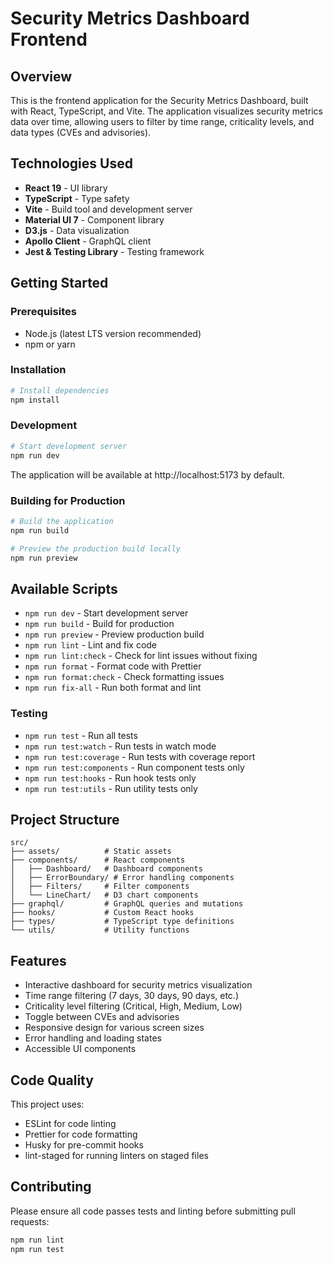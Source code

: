 # Security Metrics Dashboard Frontend

## Overview

This is the frontend application for the Security Metrics Dashboard, built with React, TypeScript, and Vite. The application visualizes security metrics data over time, allowing users to filter by time range, criticality levels, and data types (CVEs and advisories).

## Technologies Used

- **React 19** - UI library
- **TypeScript** - Type safety
- **Vite** - Build tool and development server
- **Material UI 7** - Component library
- **D3.js** - Data visualization
- **Apollo Client** - GraphQL client
- **Jest & Testing Library** - Testing framework

## Getting Started

### Prerequisites

- Node.js (latest LTS version recommended)
- npm or yarn

### Installation

```bash
# Install dependencies
npm install
```

### Development

```bash
# Start development server
npm run dev
```

The application will be available at http://localhost:5173 by default.

### Building for Production

```bash
# Build the application
npm run build

# Preview the production build locally
npm run preview
```

## Available Scripts

- `npm run dev` - Start development server
- `npm run build` - Build for production
- `npm run preview` - Preview production build
- `npm run lint` - Lint and fix code
- `npm run lint:check` - Check for lint issues without fixing
- `npm run format` - Format code with Prettier
- `npm run format:check` - Check formatting issues
- `npm run fix-all` - Run both format and lint

### Testing

- `npm run test` - Run all tests
- `npm run test:watch` - Run tests in watch mode
- `npm run test:coverage` - Run tests with coverage report
- `npm run test:components` - Run component tests only
- `npm run test:hooks` - Run hook tests only
- `npm run test:utils` - Run utility tests only

## Project Structure

```
src/
├── assets/          # Static assets
├── components/      # React components
│   ├── Dashboard/   # Dashboard components
│   ├── ErrorBoundary/ # Error handling components
│   ├── Filters/     # Filter components
│   └── LineChart/   # D3 chart components
├── graphql/         # GraphQL queries and mutations
├── hooks/           # Custom React hooks
├── types/           # TypeScript type definitions
└── utils/           # Utility functions
```

## Features

- Interactive dashboard for security metrics visualization
- Time range filtering (7 days, 30 days, 90 days, etc.)
- Criticality level filtering (Critical, High, Medium, Low)
- Toggle between CVEs and advisories
- Responsive design for various screen sizes
- Error handling and loading states
- Accessible UI components

## Code Quality

This project uses:

- ESLint for code linting
- Prettier for code formatting
- Husky for pre-commit hooks
- lint-staged for running linters on staged files

## Contributing

Please ensure all code passes tests and linting before submitting pull requests:

```bash
npm run lint
npm run test
```
